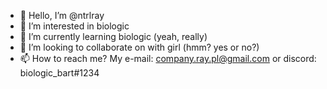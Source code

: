 - 👋 Hello, I’m @ntrlray
- 👀 I’m interested in biologic
- 🌱 I’m currently learning biologic (yeah, really)
- 💞️ I’m looking to collaborate on with girl (hmm? yes or no?)
- 📫 How to reach me? My e-mail: company.ray.pl@gmail.com or discord: biologic_bart#1234

<!---
ntrlray/ntrlray is a ✨ special ✨ repository because its `README.md` (this file) appears on your GitHub profile.
You can click the Preview link to take a look at your changes.
--->
